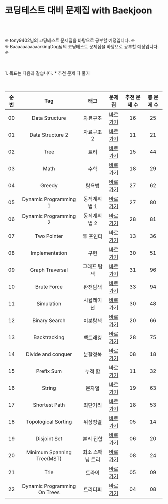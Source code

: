 # 코딩테스트 대비 문제집 with Baekjoon

<br>
<br>

❈  tony9402님의 코딩테스트 문제집을 바탕으로 공부할 예정입니다. ❈ <br>
❈  BaaaaaaaaaaarkingDog님의 코딩테스트 문제집을 바탕으로 공부할 예정입니다. ❈ <br>

<br>
<br>
1. 목표는 다음과 같습니다.
 * 추천 문제 다 풀기

<br>
<br>
<br>

| 순번 | Tag                          | 태그                | 문제집    | 추천 문제 수 | 총 문제 수 |
| :--: | :--------------------------: | :-----------------: | :------:  | :---------:  | :------: |
| 00 | Data Structure | 자료구조 | [바로가기](problems/data_structure) | 16 | 25 |
| 01 | Data Structure 2 | 자료구조 2 | [바로가기](problems/data_structure2) | 11 | 21 |
| 02 | Tree | 트리 | [바로가기](problems/tree) | 15 | 44 |
| 03 | Math | 수학 | [바로가기](problems/math) | 18 | 29 |
| 04 | Greedy | 탐욕법 | [바로가기](problems/greedy) | 27 | 62 |
| 05 | Dynamic Programming 1 | 동적계획법 1 | [바로가기](problems/dynamic_programming_1) | 27 | 80 |
| 06 | Dynamic Programming 2 | 동적계획법 2 | [바로가기](problems/dynamic_programming_2) | 28 | 81 |
| 07 | Two Pointer | 투 포인터 | [바로가기](problems/two_pointer) | 13 | 36 |
| 08 | Implementation | 구현 | [바로가기](problems/implementation) | 30 | 51 |
| 09 | Graph Traversal | 그래프 탐색 | [바로가기](problems/graph_traversal) | 31 | 96 |
| 10 | Brute Force | 완전탐색 | [바로가기](problems/brute_force) | 33 | 94 |
| 11 | Simulation | 시뮬레이션 | [바로가기](problems/simulation) | 30 | 48 |
| 12 | Binary Search | 이분탐색 | [바로가기](problems/binary_search) | 20 | 66 |
| 13 | Backtracking | 백트래킹 | [바로가기](problems/backtracking) | 28 | 75 |
| 14 | Divide and conquer | 분할정복 | [바로가기](problems/divide_and_conquer) | 08 | 18 |
| 15 | Prefix Sum | 누적 합 | [바로가기](problems/prefix_sum) | 11 | 32 |
| 16 | String | 문자열 | [바로가기](problems/string) | 19 | 63 |
| 17 | Shortest Path | 최단거리 | [바로가기](problems/shortest_path) | 18 | 53 |
| 18 | Topological Sorting | 위상정렬 | [바로가기](problems/topological_sorting) | 05 | 14 |
| 19 | Disjoint Set | 분리 집합 | [바로가기](problems/disjoint_set) | 06 | 20 |
| 20 | Minimum Spanning Tree(MST) | 최소 스패닝 트리 | [바로가기](problems/minimum_spanning_tree) | 08 | 24 |
| 21 | Trie | 트라이 | [바로가기](problems/trie) | 05 | 09 |
| 22 | Dynamic Programming On Trees | 트리디피 | [바로가기](problems/dynamic_programming_on_trees) | 04 | 08 |
 
 

